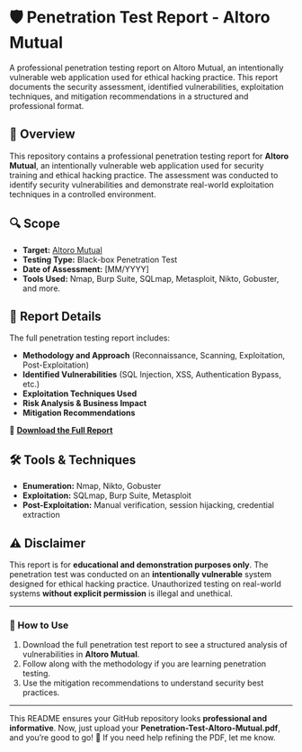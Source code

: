 # 🛡️ Penetration Test Report - Altoro Mutual

A professional penetration testing report on Altoro Mutual, an intentionally vulnerable web application used for ethical hacking practice. This report documents the security assessment, identified vulnerabilities, exploitation techniques, and mitigation recommendations in a structured and professional format.

## 📌 Overview
This repository contains a professional penetration testing report for **Altoro Mutual**, an intentionally vulnerable web application used for security training and ethical hacking practice. The assessment was conducted to identify security vulnerabilities and demonstrate real-world exploitation techniques in a controlled environment.

## 🔍 Scope
- **Target:** [Altoro Mutual](http://testfire.net)  
- **Testing Type:** Black-box Penetration Test  
- **Date of Assessment:** [MM/YYYY]  
- **Tools Used:** Nmap, Burp Suite, SQLmap, Metasploit, Nikto, Gobuster, and more.  

## 📂 Report Details
The full penetration testing report includes:
- **Methodology and Approach** (Reconnaissance, Scanning, Exploitation, Post-Exploitation)  
- **Identified Vulnerabilities** (SQL Injection, XSS, Authentication Bypass, etc.)  
- **Exploitation Techniques Used**  
- **Risk Analysis & Business Impact**  
- **Mitigation Recommendations**  

📄 **[Download the Full Report](./Penetration-Test-Altoro-Mutual.pdf)**  

## 🛠 Tools & Techniques
- **Enumeration:** Nmap, Nikto, Gobuster  
- **Exploitation:** SQLmap, Burp Suite, Metasploit  
- **Post-Exploitation:** Manual verification, session hijacking, credential extraction  

## ⚠️ Disclaimer
This report is for **educational and demonstration purposes only**. The penetration test was conducted on an **intentionally vulnerable** system designed for ethical hacking practice. Unauthorized testing on real-world systems **without explicit permission** is illegal and unethical.

---

### 📢 How to Use
1. Download the full penetration test report to see a structured analysis of vulnerabilities in **Altoro Mutual**.  
2. Follow along with the methodology if you are learning penetration testing.  
3. Use the mitigation recommendations to understand security best practices.  

---

This README ensures your GitHub repository looks **professional and informative**. Now, just upload your **Penetration-Test-Altoro-Mutual.pdf**, and you’re good to go! 🚀 If you need help refining the PDF, let me know.
